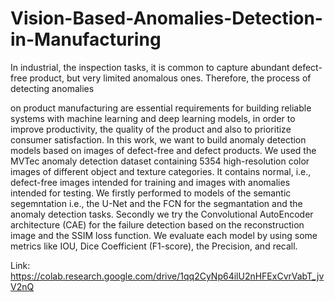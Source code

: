 # Vision-Based-Anomalies-Detection-in-Manufacturing

In industrial, the inspection tasks, it is common to capture abundant defect-free product, but very limited anomalous ones. Therefore, the process of detecting anomalies

on product manufacturing are essential requirements for building reliable systems with machine learning and deep learning models, in order to improve productivity, the quality of the product and also to prioritize consumer satisfaction. In this work, we want to build anomaly detection models based on images of defect-free and defect products. We used the MVTec anomaly detection dataset containing 5354 high-resolution color images of different object and texture categories. It contains normal, i.e., defect-free images intended for training and images with anomalies intended for testing. We firstly performed to models of the semantic segemntation i.e., the U-Net and the FCN for the segmantation and the anomaly detection tasks. Secondly we try the Convolutional AutoEncoder architecture (CAE) for the failure detection based on the reconstruction image and the SSIM loss function. We evaluate each model by using some metrics like IOU, Dice Coefficient (F1-score), the Precision, and recall.
 
 Link: https://colab.research.google.com/drive/1qq2CyNp64ilU2nHFExCvrVabT_jvV2nQ
